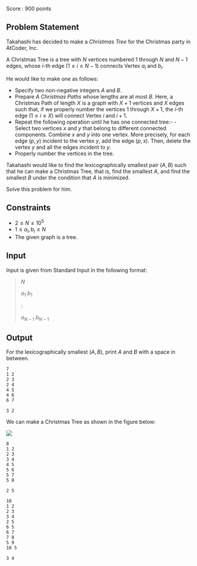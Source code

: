 Score : $900$ points

## Problem Statement

Takahashi has decided to make a *Christmas Tree* for the Christmas party in AtCoder, Inc.

A Christmas Tree is a tree with $N$ vertices numbered $1$ through $N$ and $N-1$ edges, whose $i$-th edge $(1\leq i\leq N-1)$ connects Vertex $a_i$ and $b_i$.

He would like to make one as follows:

- Specify two non-negative integers $A$ and $B$.
- Prepare $A$ *Christmas Paths* whose lengths are at most $B$. Here, a Christmas Path of length $X$ is a graph with $X+1$ vertices and $X$ edges such that, if we properly number the vertices $1$ through $X+1$, the $i$-th edge $(1\leq i\leq X)$ will connect Vertex $i$ and $i+1$.
- Repeat the following operation until he has one connected tree:-   - Select two vertices $x$ and $y$ that belong to different connected components. Combine $x$ and $y$ into one vertex. More precisely, for each edge $(p,y)$ incident to the vertex $y$, add the edge $(p,x)$. Then, delete the vertex $y$ and all the edges incident to $y$.
- Properly number the vertices in the tree.

Takahashi would like to find the lexicographically smallest pair $(A,B)$ such that he can make a Christmas Tree, that is, find the smallest $A$, and find the smallest $B$ under the condition that $A$ is minimized.

Solve this problem for him.

## Constraints

- $2 \leq N \leq 10^5$
- $1 \leq a_i,b_i \leq N$
- The given graph is a tree.

## Input

Input is given from Standard Input in the following format:

> $N$
> 
> $a_1$ $b_1$
> 
> :
> 
> $a_{N-1}$ $b_{N-1}$

## Output

For the lexicographically smallest $(A,B)$, print $A$ and $B$ with a space in between.

```input1
7
1 2
2 3
2 4
4 5
4 6
6 7
```

```output1
3 2
```

We can make a Christmas Tree as shown in the figure below:

![](https://img.atcoder.jp/arc088/96f78221624d6a13628f6052f5db697d.png)

```input2
8
1 2
2 3
3 4
4 5
5 6
5 7
5 8
```

```output2
2 5
```

```input3
10
1 2
2 3
3 4
2 5
6 5
6 7
7 8
5 9
10 5
```

```output3
3 4
```